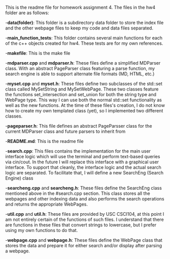 This is the readme file for homework assignment 4.
The files in the hw4 folder are as follows:

-**data(folder)**: This folder is a subdirectory data folder to store the index file and the other webpage files to keep my code and data files separated.

-**main_function_tests**: This folder contains several main functions for each of the c++ objects created for hw4. These tests are for my own references.

-**makefile**: This is the make file

-**mdparser.cpp** and **mdparser.h**: These files define a simplified MDParser class. With an abstract PageParser class featuring a parse function, my search engine is able to support alternate file formats (MD, HTML, etc.)

-**myset.cpp** and **myset.h**: These files define two  subclasses of the std::set class called MySetString and MySetWebPage. These two classes feature the functions set_intersection and set_union for both the string type and WebPage type. This way I can use both the normal std::set functionality as well as the new functions. At the time of these files's creation, I do not know how to create my own templated class (yet), so I implemented two different classes.

-**pageparser.h**: This file defines an abstract PageParsser class for the current MDParser class and future parsers to inherit from

-**README.md**: This is the readme file

-**search.cpp**: This files contains the implementation for the main user interface logic which will use the terminal and perform text-based queries via cin/cout. In the future I will replace this interface with a graphical user interface. To support that cleanly, the interface logic and the actual search logic are separated. To facilitate that, I will define a new SearchEng (Search Engine) class

-**searcheng.cpp** and **searcheng.h**: These files define the SearchEng class mentioned above in the #search.cpp section. This class stores all the webpages and other indexing data and also performs the search operations and returns the appropriate WebPages.

-**util.cpp** and **util.h**: These files are provided by USC CSCI104, at this point I am not entirely certain of the functions of such files. I understand that there are functions in these files that convert strings to lowercase, but I prefer using my own functions to do that.

-**webpage.cpp** and **webpage.h**: These files define the WebPage class that stores the data and prepare it for either search and/or display after parsing a webpage. 
